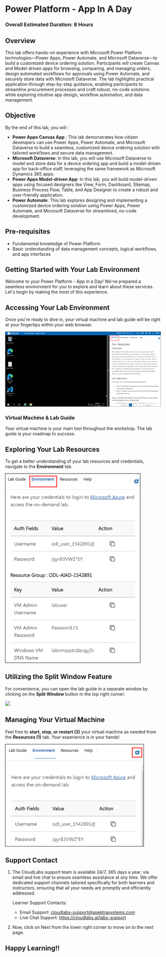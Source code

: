 # Power Platform - App In A Day

### Overall Estimated Duration: 8 Hours

## Overview

This lab offers hands-on experience with Microsoft Power Platform technologies—Power Apps, Power Automate, and Microsoft Dataverse—to build a customized device ordering solution. Participants will create Canvas and Model-driven apps for browsing, comparing, and managing orders, design automated workflows for approvals using Power Automate, and securely store data with Microsoft Dataverse. The lab highlights practical application through step-by-step guidance, enabling participants to streamline procurement processes and craft robust, no-code solutions while exploring intuitive app design, workflow automation, and data management.

## Objective

By the end of this lab, you will :

- **Power Apps Canvas App** : This lab demonstrates how citizen developers can use Power Apps, Power Automate, and Microsoft Dataverse to build a seamless, customized device ordering solution with tailored workflows and secure data management.
- **Microsoft Dataverse**: In this lab, you will use Microsoft Dataverse to model and store data for a device ordering app and build a model-driven app for back-office staff, leveraging the same framework as Microsoft Dynamics 365 apps.
- **Power Apps Model-driven App**: In this lab, you will build model-driven apps using focused designers like View, Form, Dashboard, Sitemap, Business Process Flow, Table, and App Designer to create a robust and user-friendly application.
- **Power Automate**: This lab explores designing and implementing a customized device ordering solution using Power Apps, Power Automate, and Microsoft Dataverse for streamlined, no-code development.

## Pre-requisites

- Fundamental knowledge of Power Platform
- Basic understanding of data management concepts, logical workflows, and app interfaces

## Getting Started with Your Lab Environment
 
Welcome to your Power Platform - App in a Day! We've prepared a seamless environment for you to explore and learn about these services. Let's begin by making the most of this experience.
 
## Accessing Your Lab Environment
 
Once you're ready to dive in, your virtual machine and lab guide will be right at your fingertips within your web browser.

   ![](images/pp500.png)

### Virtual Machine & Lab Guide
 
 Your virtual machine is your main tool throughout the workshop. The lab guide is your roadmap to success.
 
## Exploring Your Lab Resources
 
To get a better understanding of your lab resources and credentials, navigate to the **Environment** tab.
 
   ![](images/pp501.png)
 
## Utilizing the Split Window Feature
 
For convenience, you can open the lab guide in a separate window by clicking on the **Split Window** button in the top right corner.
 
   ![](images/pp502.png)
 
## Managing Your Virtual Machine
 
Feel free to **start, stop, or restart (2)** your virtual machine as needed from the **Resources (1)** tab. Your experience is in your hands!

   ![](images/pp503.png)

## Support Contact

1. The CloudLabs support team is available 24/7, 365 days a year, via email and live chat to ensure seamless assistance at any time. We offer dedicated support channels tailored specifically for both learners and instructors, ensuring that all your needs are promptly and efficiently addressed.

   Learner Support Contacts:

   - Email Support: cloudlabs-support@spektrasystems.com
   - Live Chat Support: https://cloudlabs.ai/labs-support

1. Now, click on Next from the lower right corner to move on to the next page.
   
## Happy Learning!!
